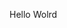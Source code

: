 Hello Wolrd











































































































































































































































































































































































































































































































































































































































































































































































































































































































































































































































































































































































































































































































































































































































































































































































































































































































































































































































































































